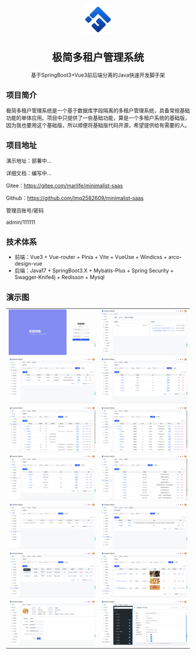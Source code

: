 <div align="center">
	<img alt="logo" src="minimalist-vue3/src/assets/logo.png" width="80px" height="80px">
</div>
<div  align="center">
    <h1>极简多租户管理系统</h1>
    <span>基于SpringBoot3+Vue3前后端分离的Java快速开发脚手架</span>
</div>

## 项目简介

极简多租户管理系统是一个基于数据库字段隔离的多租户管理系统，具备常规基础功能的单体应用。项目中只提供了一些基础功能，算是一个多租户系统的基础版，因为我也要用这个基础版，所以顺便将基础版代码开源，希望提供给有需要的人。

## 项目地址

演示地址：部署中...

详细文档：编写中...

Gitee：https://gitee.com/marlife/minimalist-saas

Github：https://github.com/lmq2582609/minimalist-saas

管理员账号/密码

admin/111111

## 技术体系

- 前端：Vue3 + Vue-router + Pinia + Vite + VueUse + Windicss + arco-design-vue
- 后端：Java17 + SpringBoot3.X + Mybatis-Plus + Spring Security + Swagger-Knife4j + Redisson + Mysql

## 演示图

<table>
    <tr>
        <td><img src="resources/images/login-page.png"/></td>
        <td><img src="resources/images/index-page.png"/></td>
    </tr>
    <tr>
        <td><img src="resources/images/user-page.png"/></td>
        <td><img src="resources/images/role-page.png"/></td>
    </tr>
    <tr>
        <td><img src="resources/images/perm-page.png"/></td>
        <td><img src="resources/images/dept-page.png"/></td>
    </tr>
    <tr>
        <td><img src="resources/images/post-page.png"/></td>
        <td><img src="resources/images/dict-page.png"/></td>
    </tr>
    <tr>
        <td><img src="resources/images/file-page.png"/></td>
        <td><img src="resources/images/package-page.png"/></td>
    </tr>
    <tr>
        <td><img src="resources/images/tenant-page.png"/></td>
        <td><img src="resources/images/notice-page.png"/></td>
    </tr>
    <tr>
        <td><img src="resources/images/user-pro-page.png"/></td>
        <td><img src="resources/images/swagger-page.png"/></td>
    </tr>
</table>
